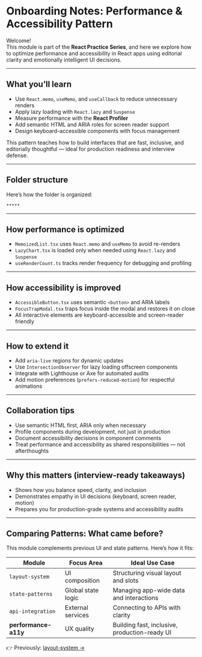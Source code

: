# Onboarding Notes: Performance & Accessibility Pattern

Welcome!  
This module is part of the **React Practice Series**, and here we explore how to optimize performance and accessibility in React apps using editorial clarity and emotionally intelligent UI decisions.

---

## What you’ll learn

- Use `React.memo`, `useMemo`, and `useCallback` to reduce unnecessary renders
- Apply lazy loading with `React.lazy` and `Suspense`
- Measure performance with the **React Profiler**
- Add semantic HTML and ARIA roles for screen reader support
- Design keyboard-accessible components with focus management

This pattern teaches how to build interfaces that are fast, inclusive, and editorially thoughtful — ideal for production readiness and interview defense.

---

## Folder structure

Here’s how the folder is organized:

```
*****

```

---

## How performance is optimized

- `MemoizedList.tsx` uses `React.memo` and `useMemo` to avoid re-renders
- `LazyChart.tsx` is loaded only when needed using `React.lazy` and `Suspense`
- `useRenderCount.ts` tracks render frequency for debugging and profiling

---

## How accessibility is improved

- `AccessibleButton.tsx` uses semantic `<button>` and ARIA labels
- `FocusTrapModal.tsx` traps focus inside the modal and restores it on close
- All interactive elements are keyboard-accessible and screen-reader friendly

---

## How to extend it

- Add `aria-live` regions for dynamic updates
- Use `IntersectionObserver` for lazy loading offscreen components
- Integrate with Lighthouse or Axe for automated audits
- Add motion preferences (`prefers-reduced-motion`) for respectful animations

---

## Collaboration tips

- Use semantic HTML first, ARIA only when necessary
- Profile components during development, not just in production
- Document accessibility decisions in component comments
- Treat performance and accessibility as shared responsibilities — not afterthoughts

---

## Why this matters (interview-ready takeaways)

- Shows how you balance speed, clarity, and inclusion
- Demonstrates empathy in UI decisions (keyboard, screen reader, motion)
- Prepares you for production-grade systems and accessibility audits

---

## Comparing Patterns: What came before?

This module complements previous UI and state patterns. Here’s how it fits:

| Module               | Focus Area         | Ideal Use Case                                |
| -------------------- | ------------------ | --------------------------------------------- |
| `layout-system`      | UI composition     | Structuring visual layout and slots           |
| `state-patterns`     | Global state logic | Managing app-wide data and interactions       |
| `api-integration`    | External services  | Connecting to APIs with clarity               |
| **performance-a11y** | UX quality         | Building fast, inclusive, production-ready UI |

👉 Previously: [layout-system →](../layout-system/onboarding-notes.md)
